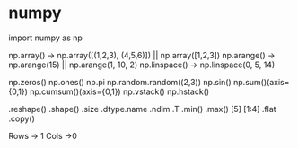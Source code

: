 numpy
======


import numpy as np

np.array()   -> np.array([(1,2,3), (4,5,6)]) || np.array([1,2,3])
np.arange()  -> np.arange(15)  || np.arange(1, 10, 2)
np.linspace() -> np.linspace(0, 5, 14)


np.zeros()
np.ones()
np.pi
np.random.random((2,3))
np.sin()
np.sum()(axis={0,1})
np.cumsum()(axis={0,1})
np.vstack()
np.hstack()



.reshape()
.shape()
.size
.dtype.name
.ndim
.T
.min()
.max()
[5]
[1:4]
.flat
.copy()



Rows -> 1
Cols ->0


